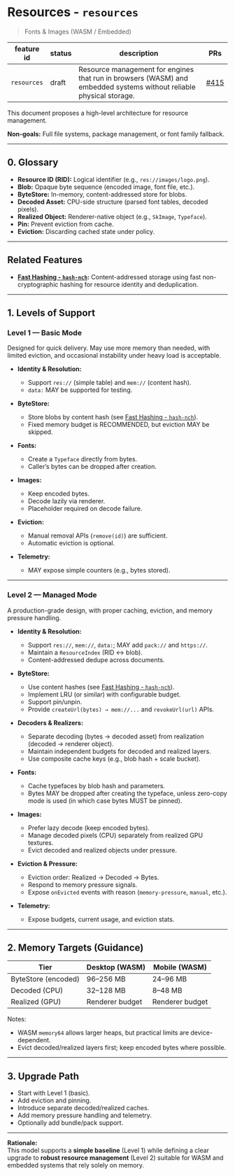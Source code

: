 # Resources - `resources`

> Fonts & Images (WASM / Embedded)

| feature id  | status | description                                                                                                         | PRs                                               |
| ----------- | ------ | ------------------------------------------------------------------------------------------------------------------- | ------------------------------------------------- |
| `resources` | draft  | Resource management for engines that run in browsers (WASM) and embedded systems without reliable physical storage. | [#415](https://github.com/gridaco/grida/pull/415) |

This document proposes a high-level architecture for resource management.

**Non-goals:** Full file systems, package management, or font family fallback.

---

## 0. Glossary

- **Resource ID (RID):** Logical identifier (e.g., `res://images/logo.png`).
- **Blob:** Opaque byte sequence (encoded image, font file, etc.).
- **ByteStore:** In-memory, content-addressed store for blobs.
- **Decoded Asset:** CPU-side structure (parsed font tables, decoded pixels).
- **Realized Object:** Renderer-native object (e.g., `SkImage`, `Typeface`).
- **Pin:** Prevent eviction from cache.
- **Eviction:** Discarding cached state under policy.

---

## Related Features

- **[Fast Hashing - `hash-nch`](../feat-hash-nch/index.md):** Content-addressed storage using fast non-cryptographic hashing for resource identity and deduplication.

---

## 1. Levels of Support

### Level 1 — Basic Mode

Designed for quick delivery. May use more memory than needed, with limited eviction, and occasional instability under heavy load is acceptable.

- **Identity & Resolution:**

  - Support `res://` (simple table) and `mem://` (content hash).
  - `data:` MAY be supported for testing.

- **ByteStore:**

  - Store blobs by content hash (see [Fast Hashing - `hash-nch`](../feat-hash-nch/index.md)).
  - Fixed memory budget is RECOMMENDED, but eviction MAY be skipped.

- **Fonts:**

  - Create a `Typeface` directly from bytes.
  - Caller’s bytes can be dropped after creation.

- **Images:**

  - Keep encoded bytes.
  - Decode lazily via renderer.
  - Placeholder required on decode failure.

- **Eviction:**

  - Manual removal APIs (`remove(id)`) are sufficient.
  - Automatic eviction is optional.

- **Telemetry:**
  - MAY expose simple counters (e.g., bytes stored).

---

### Level 2 — Managed Mode

A production-grade design, with proper caching, eviction, and memory pressure handling.

- **Identity & Resolution:**

  - Support `res://`, `mem://`, `data:`; MAY add `pack://` and `https://`.
  - Maintain a `ResourceIndex` (RID ↔ blob).
  - Content-addressed dedupe across documents.

- **ByteStore:**

  - Use content hashes (see [Fast Hashing - `hash-nch`](../feat-hash-nch/index.md)).
  - Implement LRU (or similar) with configurable budget.
  - Support pin/unpin.
  - Provide `createUrl(bytes) → mem://...` and `revokeUrl(url)` APIs.

- **Decoders & Realizers:**

  - Separate decoding (bytes → decoded asset) from realization (decoded → renderer object).
  - Maintain independent budgets for decoded and realized layers.
  - Use composite cache keys (e.g., blob hash + scale bucket).

- **Fonts:**

  - Cache typefaces by blob hash and parameters.
  - Bytes MAY be dropped after creating the typeface, unless zero-copy mode is used (in which case bytes MUST be pinned).

- **Images:**

  - Prefer lazy decode (keep encoded bytes).
  - Manage decoded pixels (CPU) separately from realized GPU textures.
  - Evict decoded and realized objects under pressure.

- **Eviction & Pressure:**

  - Eviction order: Realized → Decoded → Bytes.
  - Respond to memory pressure signals.
  - Expose `onEvicted` events with reason (`memory-pressure`, `manual`, etc.).

- **Telemetry:**
  - Expose budgets, current usage, and eviction stats.

---

## 2. Memory Targets (Guidance)

| Tier                | Desktop (WASM)  | Mobile (WASM)   |
| ------------------- | --------------- | --------------- |
| ByteStore (encoded) | 96–256 MB       | 24–96 MB        |
| Decoded (CPU)       | 32–128 MB       | 8–48 MB         |
| Realized (GPU)      | Renderer budget | Renderer budget |

Notes:

- WASM `memory64` allows larger heaps, but practical limits are device-dependent.
- Evict decoded/realized layers first; keep encoded bytes where possible.

---

## 3. Upgrade Path

- Start with Level 1 (basic).
- Add eviction and pinning.
- Introduce separate decoded/realized caches.
- Add memory pressure handling and telemetry.
- Optionally add bundle/pack support.

---

**Rationale:**  
This model supports a **simple baseline** (Level 1) while defining a clear upgrade to **robust resource management** (Level 2) suitable for WASM and embedded systems that rely solely on memory.
